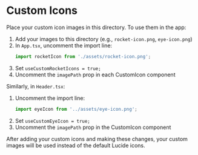 # Custom Icons

Place your custom icon images in this directory. To use them in the app:

1. Add your images to this directory (e.g., `rocket-icon.png`, `eye-icon.png`)
2. In `App.tsx`, uncomment the import line: 
   ```js
   import rocketIcon from './assets/rocket-icon.png';
   ```
3. Set `useCustomRocketIcons = true;`
4. Uncomment the `imagePath` prop in each CustomIcon component

Similarly, in `Header.tsx`:
1. Uncomment the import line:
   ```js
   import eyeIcon from '../assets/eye-icon.png';
   ```
2. Set `useCustomEyeIcon = true;`
3. Uncomment the `imagePath` prop in the CustomIcon component

After adding your custom icons and making these changes, your custom images will be used instead of the default Lucide icons.
